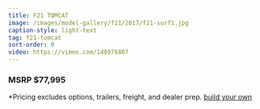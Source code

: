 ```yaml
---
title: F21 TOMCAT
image: /images/model-gallery/f21/2017/f21-surf1.jpg
caption-style: light-text
tag: f21-tomcat
sort-order: 0
video: https://vimeo.com/140976807
---
```

### MSRP $77,995 ####

*Pricing excludes options, trailers, freight, and dealer prep.
[ build your own](http://designer.mbsportsusa.com/model/8)

